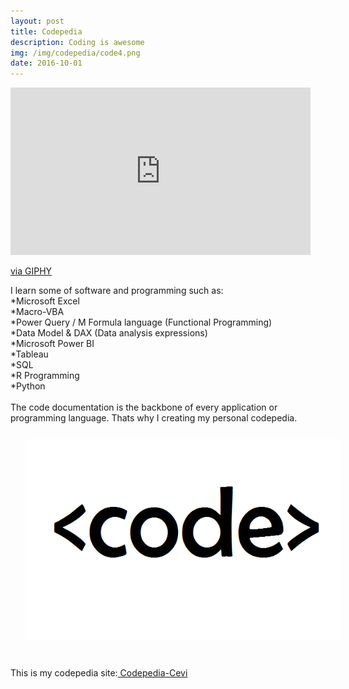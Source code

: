 ```yaml
---
layout: post
title: Codepedia
description: Coding is awesome
img: /img/codepedia/code4.png
date: 2016-10-01
---
```


<iframe src="https://giphy.com/embed/ZVik7pBtu9dNS" width="480" height="268" frameBorder="0" class="giphy-embed" allowFullScreen></iframe><p><a href="https://giphy.com/gifs/life-interesting-footage-ZVik7pBtu9dNS">via GIPHY</a></p>
I learn some of software and programming such as:
<Br>
*Microsoft Excel
 <Br>
*Macro-VBA
  <Br>
*Power Query / M Formula language (Functional Programming)
   <Br>
*Data Model & DAX (Data analysis expressions)
    <Br>
*Microsoft Power BI
     <Br>
*Tableau
      <Br>
*SQL 
       <Br>
*R Programming
        <Br>
*Python
<Br>
<Br>
The code documentation is the backbone of every application or programming language. Thats why I creating my personal codepedia.
<img class="col one right" src="/img/codepedia/code2.PNG" style="padding:25px">
<Br>
 <Br>
 This is my codepedia site:<a href="https://codepedia.gitbook.io/cevi/"> Codepedia-Cevi</a>
